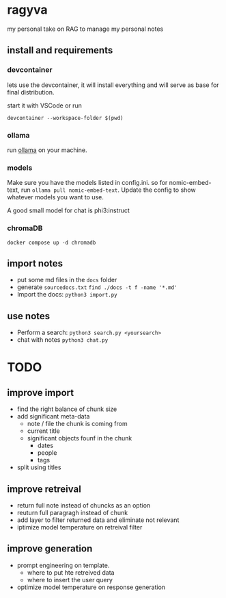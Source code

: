 # ragyva
my personal take on RAG to manage my personal notes

## install and requirements
### devcontainer
lets use the devcontainer, it will install everything and will serve as base for final distribution.

start it with VSCode or run
```
devcontainer --workspace-folder $(pwd)
```

### ollama
run [ollama](https://ollama.com/) on your machine.

### models
Make sure you have the models listed in config.ini. so for nomic-embed-text, run `ollama pull nomic-embed-text`. Update the config to show whatever models you want to use.

A good small model for chat is phi3:instruct

### chromaDB
```
docker compose up -d chromadb
```
## import notes
- put some md files in the `docs` folder
- generate `sourcedocs.txt`
    `find ./docs -t f -name '*.md'`
- Import the docs: 
    `python3 import.py`

## use notes
- Perform a search: 
    `python3 search.py <yoursearch>`
- chat with notes
    `python3 chat.py`

# TODO
## improve import
- find the right balance of chunk size
- add significant meta-data
    - note / file the chunk is coming from
    - current title
    - significant objects founf in the chunk
        - dates
        - people
        - tags
- split using titles

## improve retreival
- return full note instead of chuncks as an option
- reuturn full paragragh instead of chunk
- add layer to filter returned data and eliminate not relevant
- iptimize model temperature on retreival filter

## improve generation
- prompt engineering on template.
    - where to put hte retreived data
    - where to insert the user query
- optimize model temperature on response generation

